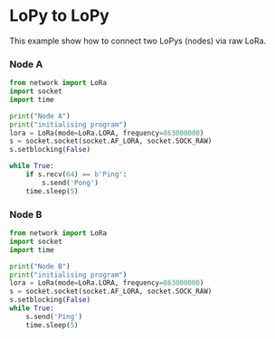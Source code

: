 # LoPy to LoPy

This example show how to connect two LoPys (nodes) via raw LoRa.

### Node A

```python
from network import LoRa
import socket
import time

print("Node A")
print("initialising program")
lora = LoRa(mode=LoRa.LORA, frequency=863000000)
s = socket.socket(socket.AF_LORA, socket.SOCK_RAW)
s.setblocking(False)

while True:
    if s.recv(64) == b'Ping':
        s.send('Pong')
    time.sleep(5)
```

### Node B

```python
from network import LoRa
import socket
import time

print("Node B")
print("initialising program")
lora = LoRa(mode=LoRa.LORA, frequency=863000000)
s = socket.socket(socket.AF_LORA, socket.SOCK_RAW)
s.setblocking(False)
while True:
    s.send('Ping')
    time.sleep(5)
```
